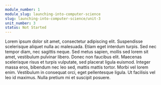 ```yaml
---
module_number: 1
module_slug: launching-into-computer-science
slug: launching-into-computer-science/unit-3
unit_number: 3
status: Not Started
---
```

Lorem ipsum dolor sit amet, consectetur adipiscing elit. Suspendisse scelerisque aliquet nulla ac malesuada. Etiam eget interdum turpis. Sed nec tempor diam, nec sagittis neque. Sed metus sapien, mollis sed lorem sit amet, vestibulum pulvinar libero. Donec non faucibus elit. Maecenas scelerisque risus et turpis vulputate, sed placerat ligula euismod. Integer massa eros, bibendum nec leo sed, mattis mattis tortor. Morbi vel lorem enim. Vestibulum in consequat orci, eget pellentesque ligula. Ut facilisis vel leo id maximus. Nulla pretium mi et suscipit posuere.